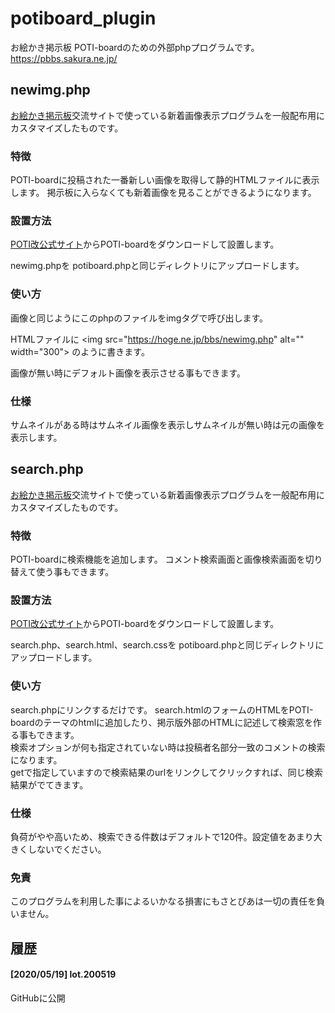 # potiboard_plugin
お絵かき掲示板 POTI-boardのための外部phpプログラムです。 https://pbbs.sakura.ne.jp/

## newimg.php

[お絵かき掲示板](https://pbbs.sakura.ne.jp/)交流サイトで使っている新着画像表示プログラムを一般配布用にカスタマイズしたものです。

### 特徴

POTI-boardに投稿された一番新しい画像を取得して静的HTMLファイルに表示します。
掲示板に入らなくても新着画像を見ることができるようになります。

### 設置方法

[POTI改公式サイト](https://poti-k.info/)からPOTI-boardをダウンロードして設置します。

newimg.phpを
potiboard.phpと同じディレクトリにアップロードします。

### 使い方
画像と同じようにこのphpのファイルをimgタグで呼び出します。

HTMLファイルに
&lt;img src=&quot;https://hoge.ne.jp/bbs/newimg.php&quot; alt=&quot;&quot; width=&quot;300&quot;&gt;
のように書きます。

画像が無い時にデフォルト画像を表示させる事もできます。

### 仕様

サムネイルがある時はサムネイル画像を表示しサムネイルが無い時は元の画像を表示します。

## search.php

[お絵かき掲示板](https://pbbs.sakura.ne.jp/)交流サイトで使っている新着画像表示プログラムを一般配布用にカスタマイズしたものです。

### 特徴

POTI-boardに検索機能を追加します。
コメント検索画面と画像検索画面を切り替えて使う事もできます。

### 設置方法

[POTI改公式サイト](https://poti-k.info/)からPOTI-boardをダウンロードして設置します。

search.php、search.html、search.cssを
potiboard.phpと同じディレクトリにアップロードします。

### 使い方

search.phpにリンクするだけです。 
search.htmlのフォームのHTMLをPOTI-boardのテーマのhtmlに追加したり、掲示版外部のHTMLに記述して検索窓を作る事もできます。  
検索オプションが何も指定されていない時は投稿者名部分一致のコメントの検索になります。  
getで指定していますので検索結果のurlをリンクしてクリックすれば、同じ検索結果がでてきます。  

### 仕様

負荷がやや高いため、検索できる件数はデフォルトで120件。設定値をあまり大きくしないでください。

### 免責

このプログラムを利用した事によるいかなる損害にもさとぴあは一切の責任を負いません。

## 履歴
#### [2020/05/19] lot.200519
GitHubに公開
